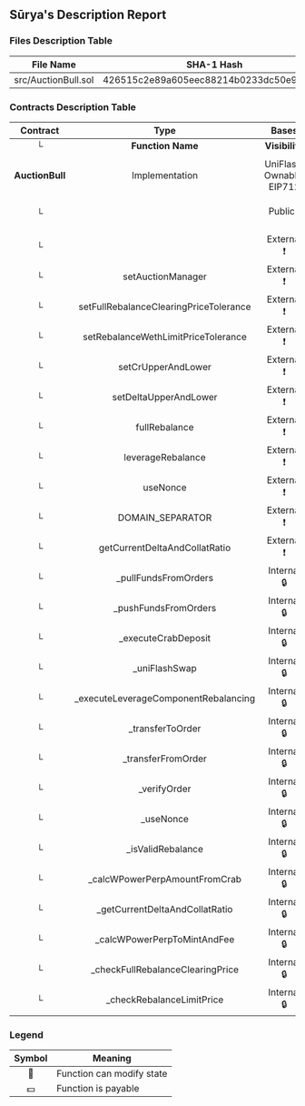 ## Sūrya's Description Report

### Files Description Table


|  File Name  |  SHA-1 Hash  |
|-------------|--------------|
| src/AuctionBull.sol | 426515c2e89a605eec88214b0233dc50e9ff4a28 |


### Contracts Description Table


|  Contract  |         Type        |       Bases      |                  |                 |
|:----------:|:-------------------:|:----------------:|:----------------:|:---------------:|
|     └      |  **Function Name**  |  **Visibility**  |  **Mutability**  |  **Modifiers**  |
||||||
| **AuctionBull** | Implementation | UniFlash, Ownable, EIP712 |||
| └ | <Constructor> | Public ❗️ | 🛑  | UniFlash Ownable EIP712 |
| └ | <Receive Ether> | External ❗️ |  💵 |NO❗️ |
| └ | setAuctionManager | External ❗️ | 🛑  | onlyOwner |
| └ | setFullRebalanceClearingPriceTolerance | External ❗️ | 🛑  | onlyOwner |
| └ | setRebalanceWethLimitPriceTolerance | External ❗️ | 🛑  | onlyOwner |
| └ | setCrUpperAndLower | External ❗️ | 🛑  | onlyOwner |
| └ | setDeltaUpperAndLower | External ❗️ | 🛑  | onlyOwner |
| └ | fullRebalance | External ❗️ | 🛑  |NO❗️ |
| └ | leverageRebalance | External ❗️ | 🛑  |NO❗️ |
| └ | useNonce | External ❗️ | 🛑  |NO❗️ |
| └ | DOMAIN_SEPARATOR | External ❗️ |   |NO❗️ |
| └ | getCurrentDeltaAndCollatRatio | External ❗️ |   |NO❗️ |
| └ | _pullFundsFromOrders | Internal 🔒 | 🛑  | |
| └ | _pushFundsFromOrders | Internal 🔒 | 🛑  | |
| └ | _executeCrabDeposit | Internal 🔒 | 🛑  | |
| └ | _uniFlashSwap | Internal 🔒 | 🛑  | |
| └ | _executeLeverageComponentRebalancing | Internal 🔒 | 🛑  | |
| └ | _transferToOrder | Internal 🔒 | 🛑  | |
| └ | _transferFromOrder | Internal 🔒 | 🛑  | |
| └ | _verifyOrder | Internal 🔒 | 🛑  | |
| └ | _useNonce | Internal 🔒 | 🛑  | |
| └ | _isValidRebalance | Internal 🔒 |   | |
| └ | _calcWPowerPerpAmountFromCrab | Internal 🔒 |   | |
| └ | _getCurrentDeltaAndCollatRatio | Internal 🔒 |   | |
| └ | _calcWPowerPerpToMintAndFee | Internal 🔒 |   | |
| └ | _checkFullRebalanceClearingPrice | Internal 🔒 |   | |
| └ | _checkRebalanceLimitPrice | Internal 🔒 |   | |


### Legend

|  Symbol  |  Meaning  |
|:--------:|-----------|
|    🛑    | Function can modify state |
|    💵    | Function is payable |
